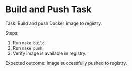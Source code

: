 # Build and Push Task

Task: Build and push Docker image to registry.

Steps:
1) Run `make build`.
2) Run `make push`.
3) Verify image is available in registry.

Expected outcome: Image successfully pushed to registry.
